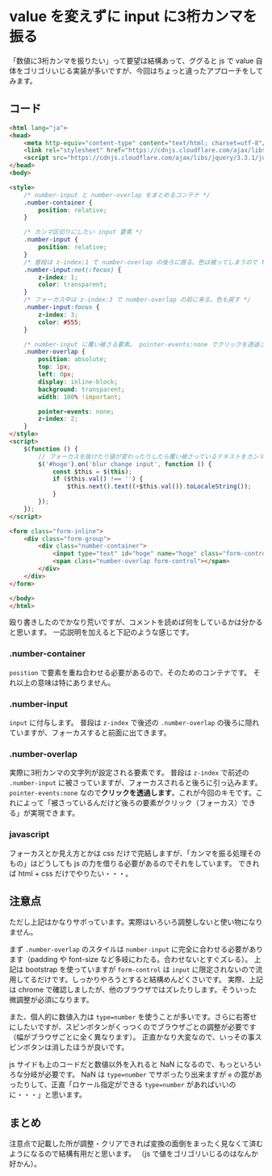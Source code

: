 # value を変えずに input に3桁カンマを振る

「数値に3桁カンマを振りたい」って要望は結構あって、ググると js で value 自体をゴリゴリいじる実装が多いですが、今回はちょっと違ったアプローチをしてみます。

## コード

```html
<html lang="ja">
<head>
    <meta http-equiv="content-type" content="text/html; charset=utf-8"/>
    <link rel="stylesheet" href="https://cdnjs.cloudflare.com/ajax/libs/twitter-bootstrap/3.3.7/css/bootstrap.min.css">
    <script src="https://cdnjs.cloudflare.com/ajax/libs/jquery/3.3.1/jquery.min.js"></script>
</head>
<body>

<style>
    /* number-input と number-overlap をまとめるコンテナ */
    .number-container {
        position: relative;
    }

    /* カンマ区切りにしたい input 要素 */
    .number-input {
        position: relative;
    }
    /* 普段は z-index:1 で number-overlap の後ろに居る。色は被ってしまうので transparent */
    .number-input:not(:focus) {
        z-index: 1;
        color: transparent;
    }
    /* フォーカス中は z-index:3 で number-overlap の前に来る。色も戻す */
    .number-input:focus {
        z-index: 3;
        color: #555;
    }

    /* number-input に覆い被さる要素。 pointer-events:none でクリックを透過させる */
    .number-overlap {
        position: absolute;
        top: 1px;
        left: 0px;
        display: inline-block;
        background: transparent;
        width: 100% !important;

        pointer-events: none;
        z-index: 2;
    }
</style>
<script>
    $(function () {
        // フォーカスを抜けたり値が変わったりしたら覆い被さっているテキストをカンマ区切りにする
        $('#hoge').on('blur change input', function () {
            const $this = $(this);
            if ($this.val() !== '') {
                $this.next().text((+$this.val()).toLocaleString());
            }
        });
    });
</script>

<form class="form-inline">
    <div class="form-group">
        <div class="number-container">
            <input type="text" id="hoge" name="hoge" class="form-control number-input" placeholder="自動でカンマが付きます">
            <span class="number-overlap form-control"></span>
        </div>
    </div>
</form>

</body>
</html>
```

殴り書きしたのでかなり荒いですが、コメントを読めば何をしているかは分かると思います。
一応説明を加えると下記のような感じです。

### .number-container

`position` で要素を重ね合わせる必要があるので、そのためのコンテナです。
それ以上の意味は特にありません。

### .number-input

`input` に付与します。
普段は `z-index` で後述の `.number-overlap` の後ろに隠れていますが、フォーカスすると前面に出てきます。

### .number-overlap

実際に3桁カンマの文字列が設定される要素です。
普段は `z-index` で前述の `.number-input` に被さっていますが、フォーカスされると後ろに引っ込みます。
`pointer-events:none` なので**クリックを透過します**。これが今回のキモです。これによって「被さっているんだけど後ろの要素がクリック（フォーカス）できる」が実現できます。

### javascript

フォーカスとか見え方とかは css だけで完結しますが、「カンマを振る処理そのもの」はどうしても js の力を借りる必要があるのでそれをしています。
できれば html + css だけでやりたい・・・。

## 注意点

ただし上記はかなりサボっています。実際はいろいろ調整しないと使い物になりません。

まず `.number-overlap` のスタイルは `number-input` に完全に合わせる必要があります（padding や font-size など多岐にわたる。合わせないとすぐズレる）。
上記は bootstrap を使っていますが `form-control` は `input` に限定されないので流用してるだけです。しっかりやろうとすると結構めんどくさいです。
実際、上記は chrome で確認しましたが、他のブラウザではズレたりします。そういった微調整が必須になります。

また、個人的に数値入力は `type=number` を使うことが多いです。さらに右寄せにしたいですが、スピンボタンがくっつくのでブラウザごとの調整が必要です（幅がブラウザごとに全く異なります）。
正直かなり大変なので、いっその事スピンボタンは消したほうが良いです。

js サイドも上のコードだと数値以外を入れると NaN になるので、もっといろいろな分岐が必要です。
NaN は `type=number` でサボったり出来ますが `e` の罠があったりして、正直「ロケール指定ができる `type=number` があればいいのに・・・」と思います。

## まとめ

注意点で記載した所が調整・クリアできれば変換の面倒をまったく見なくて済むようになるので結構有用だと思います。
（js で値をゴリゴリいじるのはなんか好かん）。
